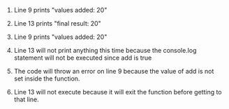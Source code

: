 1) Line 9 prints "values added: 20"

2) Line 13 prints "final result: 20"

3) Line 9 prints "values added: 20"

4) Line 13 will not print anything this time because the console.log statement will not be executed since add is true

5) The code will throw an error on line 9 because the value of add is not set inside the function.

6) Line 13 will not execute because it will exit the function before getting to that line.
